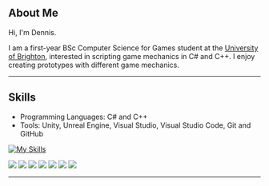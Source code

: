 ## About Me

Hi, I'm Dennis. 

I am a first-year BSc Computer Science for Games student at the [University of Brighton](https://www.brighton.ac.uk/index.aspx), interested in scripting game mechanics in C# and C++. I enjoy creating prototypes with different game mechanics.

----

## Skills
- Programming Languages: C# and C++
- Tools: Unity, Unreal Engine, Visual Studio, Visual Studio Code, Git and GitHub

[![My Skills](https://skillicons.dev/icons?i=cs,cpp,unity,unreal,visualstudio,vscode,git,github)](https://skillicons.dev)

<img src = "https://img.shields.io/badge/C%23-239120?style=for-the-badge&logo=csharp&logoColor=white">  <img src="https://img.shields.io/badge/C%2B%2B-00599C?style=for-the-badge&logo=c%2B%2B&logoColor=white">
<img src= "https://img.shields.io/badge/Visual_Studio_Code-0078D4?style=for-the-badge&logo=visual%20studio%20code&logoColor=white"> <img src= "https://img.shields.io/badge/Visual_Studio-5C2D91?style=for-the-badge&logo=visual%20studio&logoColor=white"> 
<img src= "https://img.shields.io/badge/Unity-100000?style=for-the-badge&logo=unity&logoColor=white"> <img src = "https://img.shields.io/badge/-Unreal%20Engine-313131?style=for-the-badge&logo=unreal-engine&logoColor=white">
<img src= "https://img.shields.io/badge/GitHub-100000?style=for-the-badge&logo=github&logoColor=white">


----
<!--
**Programmer25X/Programmer25X** is a ✨ _special_ ✨ repository because its `README.md` (this file) appears on your GitHub profile.

Here are some ideas to get you started:

out - 🔭 I’m currently working on ...
- 🌱 I’m currently learning ...
- 👯 I’m looking to collaborate on ...
- 🤔 I’m looking for help with ...
- 💬 Ask me about ...
- 📫 How to reach me: ...
- 😄 Pronouns: ...
- ⚡ Fun fact: ...
-->
